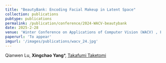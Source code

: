 ```yaml
---
title: "BeautyBank: Encoding Facial Makeup in Latent Space"
collection: publications
pubtype: publications
permalink: /publication/conference/2024-WACV-beautybank
date: 2025-2-28
venue: 'Winter Conference on Applications of Computer Vision (WACV) , Feb'
paperurl: 'To appear'
imgurl: '/images/publications/wacv_24.jpg'
---
```


Qianwen Lu, **Xingchao Yang***, [Takafumi Taketomi](https://taketomitakafumi.sakura.ne.jp/web/en/)